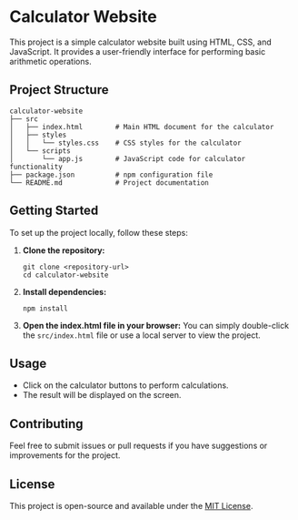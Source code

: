 # Calculator Website

This project is a simple calculator website built using HTML, CSS, and JavaScript. It provides a user-friendly interface for performing basic arithmetic operations.

## Project Structure

```
calculator-website
├── src
│   ├── index.html        # Main HTML document for the calculator
│   ├── styles
│   │   └── styles.css    # CSS styles for the calculator
│   └── scripts
│       └── app.js        # JavaScript code for calculator functionality
├── package.json          # npm configuration file
└── README.md             # Project documentation
```

## Getting Started

To set up the project locally, follow these steps:

1. **Clone the repository:**
   ```
   git clone <repository-url>
   cd calculator-website
   ```

2. **Install dependencies:**
   ```
   npm install
   ```

3. **Open the index.html file in your browser:**
   You can simply double-click the `src/index.html` file or use a local server to view the project.

## Usage

- Click on the calculator buttons to perform calculations.
- The result will be displayed on the screen.

## Contributing

Feel free to submit issues or pull requests if you have suggestions or improvements for the project.

## License

This project is open-source and available under the [MIT License](LICENSE).